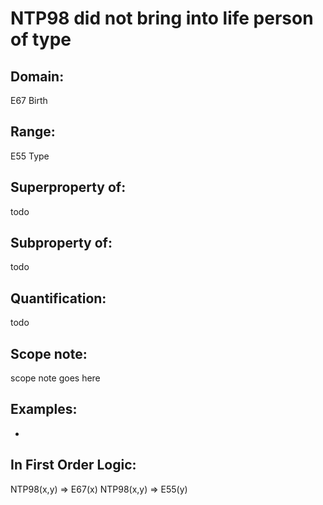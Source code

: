 # NTP98 did not bring into life person of type

## Domain: 

E67 Birth

## Range: 

E55 Type

## Superproperty of: 

todo

## Subproperty of: 

todo

## Quantification: 

todo

## Scope note: 

scope note goes here

## Examples: 

* 

## In First Order Logic: 

NTP98(x,y) ⇒ E67(x)
NTP98(x,y) ⇒ E55(y)

